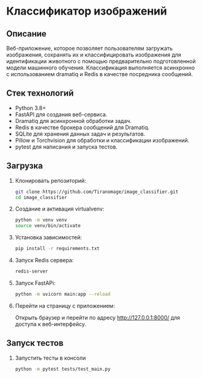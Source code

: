 # Классификатор изображений

## Описание

Веб-приложение, которое позволяет пользователям загружать изображения, сохранять их  и классифицировать изображения для идентификации животного с помощью предварительно подготовленной модели машинного обучения. Классификация выполняется асинхронно с использованием dramatiq и Redis в качестве посредника сообщений.

## Стек технологий

- Python 3.8+
- FastAPI для создания веб-сервиса.
- Dramatiq для асинхронной обработки задач.
- Redis в качестве брокера сообщений для Dramatiq.
- SQLite для хранения данных задач и результатов.
- Pillow и Torchvision для обработки и классификации изображений.
- pytest для написания и запуска тестов.

## Загрузка

1. Клонировать репозиторий:

   ```bash
   git clone https://github.com/Tiranomage/image_classifier.git
   cd image_classifier

2. Создание и активация virtualvenv:

   ```bash
   python -m venv venv
   source venv/bin/activate

3. Установка зависимостей:

   ```bash
   pip install -r requirements.txt
   
4. Запуск Redis сервера:

   ```bash
   redis-server

5. Запуск FastAPi:

   ```bash
   python -m uvicorn main:app --reload

6. Перейти на страницу с приложением:

   Открыть браузер и перейти по адресу http://127.0.0.1:8000/ для доступа к веб-интерфейсу.

## Запуск тестов

1. Запустить тесты в консоли

   ```bash
   python -m pytest tests/test_main.py
